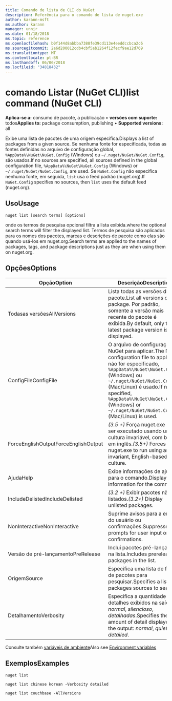 ```yaml
---
title: Comando de lista de CLI do NuGet
description: Referência para o comando de lista de nuget.exe
author: karann-msft
ms.author: karann
manager: unnir
ms.date: 01/18/2018
ms.topic: reference
ms.openlocfilehash: b0f144d8abbba7388fe39cd113e4eeddccbca2c6
ms.sourcegitcommit: 2a6d200012cdb4cbf5ab1264f12fecf9ae12d769
ms.translationtype: MT
ms.contentlocale: pt-BR
ms.lasthandoff: 06/06/2018
ms.locfileid: "34818432"
---
```

# <a name="list-command-nuget-cli"></a><span data-ttu-id="e557f-103">comando Listar (NuGet CLI)</span><span class="sxs-lookup"><span data-stu-id="e557f-103">list command (NuGet CLI)</span></span>

<span data-ttu-id="e557f-104">**Aplica-se a:** consumo de pacote, a publicação &bullet; **versões com suporte:** todos</span><span class="sxs-lookup"><span data-stu-id="e557f-104">**Applies to:** package consumption, publishing &bullet; **Supported versions:** all</span></span>

<span data-ttu-id="e557f-105">Exibe uma lista de pacotes de uma origem específica.</span><span class="sxs-lookup"><span data-stu-id="e557f-105">Displays a list of packages from a given source.</span></span> <span data-ttu-id="e557f-106">Se nenhuma fonte for especificada, todas as fontes definidas no arquivo de configuração global, `%AppData%\NuGet\NuGet.Config` (Windows) ou `~/.nuget/NuGet/NuGet.Config`, são usados.</span><span class="sxs-lookup"><span data-stu-id="e557f-106">If no sources are specified, all sources defined in the global configuration file, `%AppData%\NuGet\NuGet.Config` (Windows) or `~/.nuget/NuGet/NuGet.Config`, are used.</span></span> <span data-ttu-id="e557f-107">Se `NuGet.Config` não especifica nenhuma fonte, em seguida, `list` usa o feed padrão (nuget.org).</span><span class="sxs-lookup"><span data-stu-id="e557f-107">If `NuGet.Config` specifies no sources, then `list` uses the default feed (nuget.org).</span></span>

## <a name="usage"></a><span data-ttu-id="e557f-108">Uso</span><span class="sxs-lookup"><span data-stu-id="e557f-108">Usage</span></span>

```cli
nuget list [search terms] [options]
```

<span data-ttu-id="e557f-109">onde os termos de pesquisa opcional filtra a lista exibida.</span><span class="sxs-lookup"><span data-stu-id="e557f-109">where the optional search terms will filter the displayed list.</span></span> <span data-ttu-id="e557f-110">Termos de pesquisa são aplicados para os nomes dos pacotes, marcas e descrições de pacote como elas são quando usá-los em nuget.org.</span><span class="sxs-lookup"><span data-stu-id="e557f-110">Search terms are applied to the names of packages, tags, and package descriptions just as they are when using them on nuget.org.</span></span>

## <a name="options"></a><span data-ttu-id="e557f-111">Opções</span><span class="sxs-lookup"><span data-stu-id="e557f-111">Options</span></span>

| <span data-ttu-id="e557f-112">Opção</span><span class="sxs-lookup"><span data-stu-id="e557f-112">Option</span></span> | <span data-ttu-id="e557f-113">Descrição</span><span class="sxs-lookup"><span data-stu-id="e557f-113">Description</span></span> |
| --- | --- |
| <span data-ttu-id="e557f-114">Todasas versões</span><span class="sxs-lookup"><span data-stu-id="e557f-114">AllVersions</span></span> | <span data-ttu-id="e557f-115">Lista todas as versões de um pacote.</span><span class="sxs-lookup"><span data-stu-id="e557f-115">List all versions of a package.</span></span> <span data-ttu-id="e557f-116">Por padrão, somente a versão mais recente do pacote é exibida.</span><span class="sxs-lookup"><span data-stu-id="e557f-116">By default, only the latest package version is displayed.</span></span> |
| <span data-ttu-id="e557f-117">ConfigFile</span><span class="sxs-lookup"><span data-stu-id="e557f-117">ConfigFile</span></span> | <span data-ttu-id="e557f-118">O arquivo de configuração do NuGet para aplicar.</span><span class="sxs-lookup"><span data-stu-id="e557f-118">The NuGet configuration file to apply.</span></span> <span data-ttu-id="e557f-119">Se não for especificado, `%AppData%\NuGet\NuGet.Config` (Windows) ou `~/.nuget/NuGet/NuGet.Config` (Mac/Linux) é usado.</span><span class="sxs-lookup"><span data-stu-id="e557f-119">If not specified, `%AppData%\NuGet\NuGet.Config` (Windows) or `~/.nuget/NuGet/NuGet.Config` (Mac/Linux) is used.</span></span>|
| <span data-ttu-id="e557f-120">ForceEnglishOutput</span><span class="sxs-lookup"><span data-stu-id="e557f-120">ForceEnglishOutput</span></span> | <span data-ttu-id="e557f-121">*(3.5 +)*  Força nuget.exe para ser executado usando uma cultura invariável, com base em inglês.</span><span class="sxs-lookup"><span data-stu-id="e557f-121">*(3.5+)* Forces nuget.exe to run using an invariant, English-based culture.</span></span> |
| <span data-ttu-id="e557f-122">Ajuda</span><span class="sxs-lookup"><span data-stu-id="e557f-122">Help</span></span> | <span data-ttu-id="e557f-123">Exibe informações de ajuda para o comando.</span><span class="sxs-lookup"><span data-stu-id="e557f-123">Displays help information for the command.</span></span> |
| <span data-ttu-id="e557f-124">IncludeDelisted</span><span class="sxs-lookup"><span data-stu-id="e557f-124">IncludeDelisted</span></span> | <span data-ttu-id="e557f-125">*(3.2 +)*  Exibir pacotes não listados.</span><span class="sxs-lookup"><span data-stu-id="e557f-125">*(3.2+)* Display unlisted packages.</span></span> |
| <span data-ttu-id="e557f-126">NonInteractive</span><span class="sxs-lookup"><span data-stu-id="e557f-126">NonInteractive</span></span> | <span data-ttu-id="e557f-127">Suprime avisos para a entrada do usuário ou confirmações.</span><span class="sxs-lookup"><span data-stu-id="e557f-127">Suppresses prompts for user input or confirmations.</span></span> |
| <span data-ttu-id="e557f-128">Versão de pré-lançamento</span><span class="sxs-lookup"><span data-stu-id="e557f-128">PreRelease</span></span> | <span data-ttu-id="e557f-129">Inclui pacotes pré-lançados na lista.</span><span class="sxs-lookup"><span data-stu-id="e557f-129">Includes prerelease packages in the list.</span></span> |
| <span data-ttu-id="e557f-130">Origem</span><span class="sxs-lookup"><span data-stu-id="e557f-130">Source</span></span> | <span data-ttu-id="e557f-131">Especifica uma lista de fontes de pacotes para pesquisar.</span><span class="sxs-lookup"><span data-stu-id="e557f-131">Specifies a list of packages sources to search.</span></span> |
| <span data-ttu-id="e557f-132">Detalhamento</span><span class="sxs-lookup"><span data-stu-id="e557f-132">Verbosity</span></span> | <span data-ttu-id="e557f-133">Especifica a quantidade de detalhes exibidos na saída: *normal*, *silencioso*, *detalhadas*.</span><span class="sxs-lookup"><span data-stu-id="e557f-133">Specifies the amount of detail displayed in the output: *normal*, *quiet*, *detailed*.</span></span> |

<span data-ttu-id="e557f-134">Consulte também [variáveis de ambiente](cli-ref-environment-variables.md)</span><span class="sxs-lookup"><span data-stu-id="e557f-134">Also see [Environment variables](cli-ref-environment-variables.md)</span></span>

## <a name="examples"></a><span data-ttu-id="e557f-135">Exemplos</span><span class="sxs-lookup"><span data-stu-id="e557f-135">Examples</span></span>

```cli
nuget list

nuget list chinese korean -Verbosity detailed

nuget list couchbase -AllVersions
```
